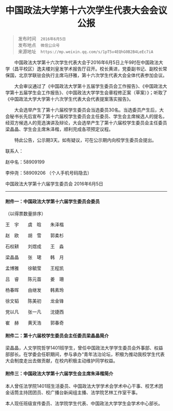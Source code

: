 # <center>中国政法大学第十六次学生代表大会会议公报</center>

> 发布时间　`2016年6月5日`<br>
发布地点　`微信公众号`<br>
来源地址　`https://mp.weixin.qq.com/s/1pT5v4EQhG0B2B4LeEc7iA`



　　中国政法大学第十六次学生代表大会于2016年6月5日上午9时在中国政法大学（昌平校区）逸夫楼刘皇发学术报告厅召开。校长黄进，党委副书记、副校长常保国，北京学联驻会执行主席马抒雅，第十六次学生代表大会全体代表参加会议。

　　大会审议通过了《中国政法大学第十五届学生委员会工作报告》、《中国政法大学第十五届学生会工作报告》、《中国政法大学学生会章程修正案（草案）》；听取了《中国政法大学大学第十六次学生代表大会代表提案落实报告》。

　　大会选举产生了第十六届校学生委员会当选委员30名。当选委员产生后，大会秘书长先后宣布了第十六届校学生委员会主任委员、学生会主席候选人的提名，经双方候选人的竞选演讲及辩论，大会选举产生了第十六届校学生委员会主任委员梁晶晶、学生会主席朱泽楷，顺利完成各项预定议程。

　　特此公告，公示期3天。如有疑议，可在公示期内向校学生委员会提出。

联系人：

赵中名：58909199

李仲尧：58909206  （个人手机号码隐去）

中国政法大学第十六届学生委员会
2016年6月5日


------------


#### 附件一：中国政法大学第十六届学生委员会委员

（以得票数量排序）

王　宇　　虞　晗　　朱泽楷

赵　欧　　胡　雪　　郭柔杉

石权耕　　刘煜成　　王　淼

梁晶晶　　张　珺　　韩　月

孟博雅　　徐毓莹　　王程凯

吕　睿　　陈元苗　　姜　珊

杨春晖　　由继发　　韩素玲

徐文韬　　陈美初　　龙金锋

党以凡　　张一凡　　沈捷西

崔　赫　　黄天浩　　郭春奇

#### 附件二：第十六届校学生委员会主任委员梁晶晶简介

梁晶晶，人文学院哲学1401班学生，曾任中国政法大学学生委员会外事部、权益部部长。在学委会任职期间，参与承办“青年法治论坛，积极为推动我校学生代表大会制度走出去做贡献，在校内积极主动维护同学权益。

#### 附件三：中国政法大学第十六届学生会主席朱泽楷简介

本人曾任法学院1401班生活委员、中国政法大学学术会学术中心干事、校艺术团金话筒主持团团员、校广播台新闻组主播、法学院艺林工作室干事。

本人现任班级宣传委员、法学院学生代表、中国政法大学学生会学术中心部长。

